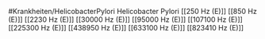 #Krankheiten/HelicobacterPylori
Helicobacter Pylori
[[250 Hz (E)]]
[[850 Hz (E)]]
[[2230 Hz (E)]]
[[30000 Hz (E)]]
[[95000 Hz (E)]]
[[107100 Hz (E)]]
[[225300 Hz (E)]]
[[438950 Hz (E)]]
[[633100 Hz (E)]]
[[823410 Hz (E)]]